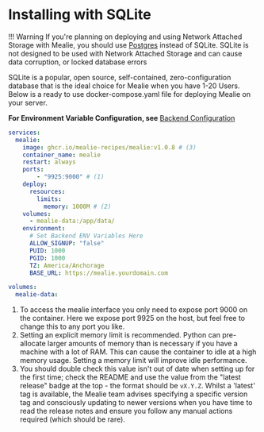 # Installing with SQLite

!!! Warning
    If you're planning on deploying and using Network Attached Storage with Mealie, you should use [Postgres](./postgres.md) instead of SQLite. SQLite is not designed to be used with Network Attached Storage and can cause data corruption, or locked database errors


SQLite is a popular, open source, self-contained, zero-configuration database that is the ideal choice for Mealie when you have 1-20 Users. Below is a ready to use docker-compose.yaml file for deploying Mealie on your server.

**For Environment Variable Configuration, see** [Backend Configuration](./backend-config.md)

```yaml
services:
  mealie:
    image: ghcr.io/mealie-recipes/mealie:v1.0.8 # (3)
    container_name: mealie
    restart: always
    ports:
        - "9925:9000" # (1)
    deploy:
      resources:
        limits:
          memory: 1000M # (2)
    volumes:
      - mealie-data:/app/data/
    environment:
      # Set Backend ENV Variables Here
      ALLOW_SIGNUP: "false"
      PUID: 1000
      PGID: 1000
      TZ: America/Anchorage
      BASE_URL: https://mealie.yourdomain.com

volumes:
  mealie-data:
```

<!-- Updating This? Be Sure to also update the Postgres Annotations -->

1.  To access the mealie interface you only need to expose port 9000 on the container. Here we expose port 9925 on the host, but feel free to change this to any port you like.
2.  Setting an explicit memory limit is recommended. Python can pre-allocate larger amounts of memory than is necessary if you have a machine with a lot of RAM. This can cause the container to idle at a high memory usage. Setting a memory limit will improve idle performance.
3.  You should double check this value isn't out of date when setting up for the first time; check the README and use the value from the "latest release" badge at the top - the format should be `vX.Y.Z`. Whilst a 'latest' tag is available, the Mealie team advises specifying a specific version tag and consciously updating to newer versions when you have time to read the release notes and ensure you follow any manual actions required (which should be rare).
